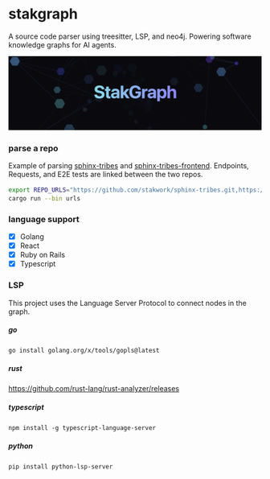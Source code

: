 # stakgraph

A source code parser using treesitter, LSP, and neo4j. Powering software knowledge graphs for AI agents.

![img](./mcp/docs/sg.png)

### parse a repo

Example of parsing [sphinx-tribes](https://github.com/stakwork/sphinx-tribes) and [sphinx-tribes-frontend](https://github.com/stakwork/sphinx-tribes-frontend). Endpoints, Requests, and E2E tests are linked between the two repos.

```bash
export REPO_URLS="https://github.com/stakwork/sphinx-tribes.git,https://github.com/stakwork/sphinx-tribes-frontend.git"
cargo run --bin urls
```

### language support

- [x] Golang
- [x] React
- [x] Ruby on Rails
- [x] Typescript

### LSP

This project uses the Language Server Protocol to connect nodes in the graph.

##### go

`go install golang.org/x/tools/gopls@latest`

##### rust

https://github.com/rust-lang/rust-analyzer/releases

##### typescript

`npm install -g typescript-language-server`

##### python

`pip install python-lsp-server`
